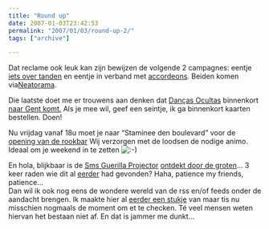 ```yaml
---
title: "Round up"
date: 2007-01-03T23:42:53
permalink: "2007/01/03/round-up-2/"
tags: ["archive"]

---
```

Dat reclame ook leuk kan zijn bewijzen de volgende 2 campagnes: eentje [iets over tanden](http://feeds.feedburner.com/~r/Neatorama/~3/68774801/ "http://feeds.feedburner.com/~r/Neatorama/~3/68774801/") en eentje in verband met [accordeons](http://feeds.feedburner.com/~r/Neatorama/~3/68650805/ "http://feeds.feedburner.com/~r/Neatorama/~3/68650805/"). Beiden komen via[Neatorama](http://www.neatorama.com/ "http://www.neatorama.com/").

Die laatste doet me er trouwens aan denken dat [Danças Ocultas](http://dancasocultas.weblog.com.pt/arquivo/2007/01/concerto_seixal_3.html "http://dancasocultas.weblog.com.pt/arquivo/2007/01/concerto_seixal_3.html") binnenkort [naar Gent komt.](http://www.handelsbeurs.be/concert.php?c=53 "http://www.handelsbeurs.be/concert.php?c=53") Als je mee wil, geef een seintje, ik ga binnenkort kaarten bestellen. Doen!

Nu vrijdag vanaf 18u moet je naar “Staminee den boulevard” voor de [opening van de rookbar](http://www.donebysimon.be/2006/12/07/den-boulevard/ "http://www.donebysimon.be/2006/12/07/den-boulevard/") Wij verzorgen met de loodsen de nodige animo. Ideaal om je weekend in te zetten ![:-)](http://www.donebysimon.be/blog/wp-includes/images/smilies/icon_smile.gif)

En hola, blijkbaar is de [Sms Guerilla Projector](http://www.troika.uk.com/sms-guerrilla-projector.htm "http://www.troika.uk.com/sms-guerrilla-projector.htm") [ontdekt door de groten](http://www.boingboing.net/2007/01/02/sms_guerilla_project.html "http://www.boingboing.net/2007/01/02/sms_guerilla_project.html")… 3 keer raden wie dit al [eerder](http://www.donebysimon.be/2006/04/14/sms-voor-batman/ "http://www.donebysimon.be/2006/04/14/sms-voor-batman/") had gevonden? Haha, patience my friends, patience…  
Dan wil ik ook nog eens de wondere wereld van de rss en/of feeds onder de aandacht brengen. Ik maakte hier al [eerder een stukje](http://www.donebysimon.be/2006/05/09/feeds/ "http://www.donebysimon.be/2006/05/09/feeds/") van maar tis nu misschien nogmaals de moment om et te checken. Té veel mensen weten hiervan het bestaan niet af. En dat is jammer me dunkt…
